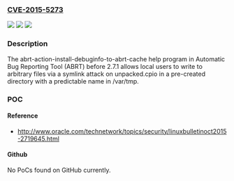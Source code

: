 ### [CVE-2015-5273](https://cve.mitre.org/cgi-bin/cvename.cgi?name=CVE-2015-5273)
![](https://img.shields.io/static/v1?label=Product&message=n%2Fa&color=blue)
![](https://img.shields.io/static/v1?label=Version&message=n%2Fa&color=blue)
![](https://img.shields.io/static/v1?label=Vulnerability&message=n%2Fa&color=brighgreen)

### Description

The abrt-action-install-debuginfo-to-abrt-cache help program in Automatic Bug Reporting Tool (ABRT) before 2.7.1 allows local users to write to arbitrary files via a symlink attack on unpacked.cpio in a pre-created directory with a predictable name in /var/tmp.

### POC

#### Reference
- http://www.oracle.com/technetwork/topics/security/linuxbulletinoct2015-2719645.html

#### Github
No PoCs found on GitHub currently.

